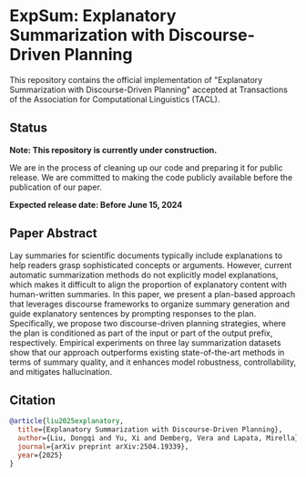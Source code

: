 # ExpSum: Explanatory Summarization with Discourse-Driven Planning

This repository contains the official implementation of "Explanatory Summarization with Discourse-Driven Planning" accepted at Transactions of the Association for Computational Linguistics (TACL).

## Status

**Note: This repository is currently under construction.**

We are in the process of cleaning up our code and preparing it for public release. We are committed to making the code publicly available before the publication of our paper.

**Expected release date: Before June 15, 2024**

## Paper Abstract

Lay summaries for scientific documents typically include explanations to help readers grasp sophisticated concepts or arguments. However, current automatic summarization methods do not explicitly model explanations, which makes it difficult to align the proportion of explanatory content with human-written summaries. In this paper, we present a plan-based approach that leverages discourse frameworks to organize summary generation and guide explanatory sentences by prompting responses to the plan. Specifically, we propose two discourse-driven planning strategies, where the plan is conditioned as part of the input or part of the output prefix, respectively. Empirical experiments on three lay summarization datasets show that our approach outperforms existing state-of-the-art methods in terms of summary quality, and it enhances model robustness, controllability, and mitigates hallucination.

## Citation

```bibtex
@article{liu2025explanatory,
  title={Explanatory Summarization with Discourse-Driven Planning},
  author={Liu, Dongqi and Yu, Xi and Demberg, Vera and Lapata, Mirella},
  journal={arXiv preprint arXiv:2504.19339},
  year={2025}
}
```
